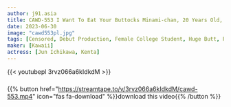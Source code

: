 ```yaml
---
author: j91.asia
title: CAWD-553 I Want To Eat Your Buttocks Minami-chan, 20 Years Old, Is A Part-time Hairdresser Who Looks Just Like That Girl Who Is In Demand On TV, Commercials, And Movies
date: 2023-06-30
image: "cawd553pl.jpg"
tags: [Censored, Debut Production, Female College Student, Huge Butt, POV]
maker: [Kawaii]
actress: [Jun Ichikawa, Kenta]
---
```



{{< youtubepl 3rvz066a6kIdkdM >}}
###

{{% button href="https://streamtape.to/v/3rvz066a6kIdkdM/cawd-553.mp4" icon="fas fa-download" %}}download this video{{% /button %}}

